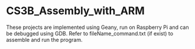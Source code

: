 # CS3B_Assembly_with_ARM

These projects are implemented using Geany, run on Raspberry Pi and can be debugged using GDB.
Refer to fileName_command.txt (if exist) to assemble and run the program.
